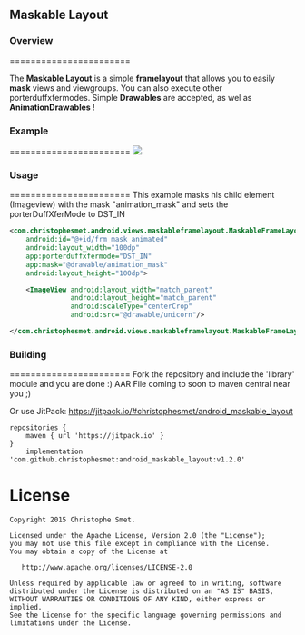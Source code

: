## Maskable Layout


### Overview
=======================

The **Maskable Layout** is a simple **framelayout** that allows you to easily **mask** views and viewgroups. 
You can also execute other porterduffxfermodes. 
Simple **Drawables** are accepted, as wel as **AnimationDrawables** !

### Example
=======================
![](/Screencast.gif)
### Usage
=======================
This example masks his child element (Imageview) with the mask "animation_mask" and sets the porterDuffXferMode to DST_IN

```xml
<com.christophesmet.android.views.maskableframelayout.MaskableFrameLayout
    android:id="@+id/frm_mask_animated"
    android:layout_width="100dp"
    app:porterduffxfermode="DST_IN"
    app:mask="@drawable/animation_mask"
    android:layout_height="100dp">

    <ImageView android:layout_width="match_parent"
               android:layout_height="match_parent"
               android:scaleType="centerCrop"
               android:src="@drawable/unicorn"/>

</com.christophesmet.android.views.maskableframelayout.MaskableFrameLayout>
```

### Building
=======================
Fork the repository and include the 'library' module and you are done :)
AAR File coming to soon to maven central near you ;)

Or use JitPack: https://jitpack.io/#christophesmet/android_maskable_layout

```
repositories {
    maven { url 'https://jitpack.io' }
}
    implementation 'com.github.christophesmet:android_maskable_layout:v1.2.0'
```

License
=======

    Copyright 2015 Christophe Smet.

    Licensed under the Apache License, Version 2.0 (the "License");
    you may not use this file except in compliance with the License.
    You may obtain a copy of the License at

       http://www.apache.org/licenses/LICENSE-2.0

    Unless required by applicable law or agreed to in writing, software
    distributed under the License is distributed on an "AS IS" BASIS,
    WITHOUT WARRANTIES OR CONDITIONS OF ANY KIND, either express or implied.
    See the License for the specific language governing permissions and
    limitations under the License.
